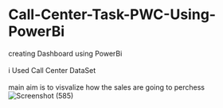 # Call-Center-Task-PWC-Using-PowerBi

creating Dashboard using PowerBi<br><br>
i Used Call Center DataSet <br><br>
main aim is to visvalize how the sales are going to perchess
![Screenshot (585)](https://user-images.githubusercontent.com/94529852/191577139-1c9f1639-728a-4782-bfd1-87ca8f83beab.png)
